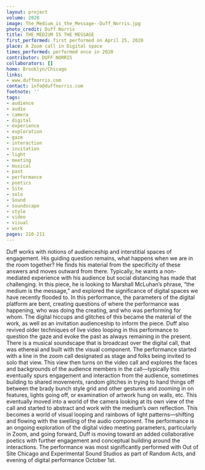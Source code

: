 ```yaml
---
layout: project
volume: 2020
image: The_Medium_is_the_Message--Duff_Norris.jpg
photo_credit: Duff Norris
title: THE MEDIUM IS THE MESSAGE
first_performed: first performed on April 25, 2020
place: A Zoom call in Digital space
times_performed: performed once in 2020
contributor: DUFF NORRIS
collaborators: []
home: Brooklyn/Chicago
links:
- www.duffnorris.com
contact: info@duffnorris.com
footnote: ''
tags:
- audience
- audio
- camera
- digital
- experience
- exploration
- gaze
- interaction
- invitation
- light
- meeting
- musical
- past
- performance
- poetics
- Site
- solo
- Sound
- soundscape
- style
- video
- visual
- work
pages: 210-211
---
```


Duff works with notions of audienceship and interstitial spaces of engagement. His guiding question remains, what happens when we are in the room together? He finds his material from the specificity of these answers and moves outward from there. Typically, he wants a non-mediated experience with his audience but social distancing has made that challenging. In this piece, he is looking to Marshall McLuhan’s phrase, “the medium is the message,” and explored the significance of digital spaces we have recently flooded to. In this performance, the parameters of the digital platform are bent, creating questions of where the performance was happening, who was doing the creating, and who was performing for whom. The digital hiccups and glitches of this became the material of the work, as well as an invitation audienceship to inform the piece. Duff also revived older techniques of live video looping in this performance to question the gaze and evoke the past as always remaining in the present. There is a musical soundscape that is broadcast over the digital call, that was ethereal and built with the visual component. The performance started with a line in the zoom call designated as stage and folks being invited to solo that view. This view then turns on the video call and explores the faces and backgrounds of the audience members in the call—typically this eventually spurs engagement and interaction from the audience, sometimes building to shared movements, random glitches in trying to hand things off between the brady bunch style grid and other gestures and zooming in on features, lights going off, or examination of artwork hung on walls, etc. This eventually moved into a world of the camera looking at its own view of the call and started to abstract and work with the medium’s own reflection. This becomes a world of visual looping and rainbows of light patterns—shifting and flowing with the swelling of the audio component. The performance is an ongoing exploration of the digital video meeting parameters, particularly in Zoom, and going forward, Duff is moving toward an added collaborative poetics with further engagement and conceptual building around the interactions. The performance was most significantly performed with Out of Site Chicago and Experimental Sound Studios as part of Random Acts, and evening of digital performance October 1st.
